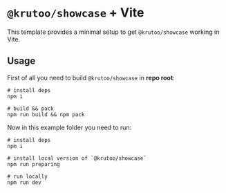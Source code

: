 # `@krutoo/showcase` + Vite

This template provides a minimal setup to get `@krutoo/showcase` working in Vite.

## Usage

First of all you need to build `@krutoo/showcase` in **repo root**:

```shell
# install deps
npm i

# build && pack
npm run build && npm pack
```

Now in this example folder you need to run:

```shell
# install deps
npm i

# install local version of `@krutoo/showcase`
npm run preparing

# run locally
npm run dev
```
